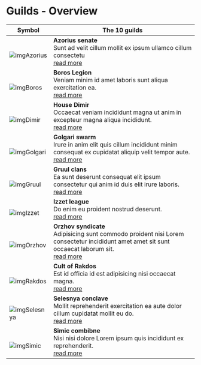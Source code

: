 # Guilds - Overview

| Symbol             | The 10 guilds                                                                                                                                                   |
| ------------------ | -
| <br>![imgAzorius]  | **Azorius senate**  <br> Sunt ad velit cillum mollit ex ipsum ullamco cillum consectetu <br> [read more][azorius]
| <br>![imgBoros]    | **Boros Legion**  <br> Veniam minim id amet laboris sunt aliqua exercitation ea. <br> [read more][boros]
| <br>![imgDimir]    | **House Dimir**  <br> Occaecat veniam incididunt magna ut anim in excepteur magna aliqua incididunt. <br> [read more][dimir]
| <br>![imgGolgari]  | **Golgari swarm**  <br> Irure in anim elit quis cillum incididunt minim consequat ex cupidatat aliquip velit tempor aute. <br>[read more][golgari]
| <br>![imgGruul]    | **Gruul clans**  <br> Ea sunt deserunt consequat elit ipsum consectetur qui anim id duis elit irure laboris. <br>[read more][gruul]
| <br>![imgIzzet]    | **Izzet league**  <br> Do enim eu proident nostrud deserunt. <br> [read more][izzet]
| <br>![imgOrzhov]   | **Orzhov syndicate**  <br> Adipisicing sunt commodo proident nisi Lorem consectetur incididunt amet amet sit sunt occaecat laborum sit. <br>[read more][orzhov]
| <br>![imgRakdos]   | **Cult of Rakdos**  <br> Est id officia id est adipisicing nisi occaecat magna. <br>[read more][rakdos]
| <br>![imgSelesnya] | **Selesnya conclave**  <br> Mollit reprehenderit exercitation ea aute dolor cillum cupidatat mollit eu do. <br>[read more][selesnya]
| <br>![imgSimic]    | **Simic combibne**  <br> Nisi nisi dolore Lorem ipsum quis incididunt ex reprehenderit. <br>[read more][simic]

[azorius]: <./azorius>
[boros]: <./boros>
[dimir]: <./dimir>
[golgari]: <./golgari>
[gruul]: <./gruul>
[izzet]: <./izzet>
[orzhov]: <./orzhov>
[rakdos]: <./rakdos>
[selesnya]: <./selesnya>
[simic]: <./simic>

[imgAzorius]: ../resources/images/azorius/icon.png
[imgBoros]: ../resources/images/boros/icon.png
[imgDimir]: ../resources/images/dimir/icon.png
[imgGolgari]: ../resources/images/golgari/icon.png
[imgGruul]: ../resources/images/gruul/icon.png
[imgIzzet]: ../resources/images/izzet/icon.png
[imgOrzhov]: ../resources/images/orzhov/icon.png
[imgRakdos]: ../resources/images/rakdos/icon.png
[imgSelesnya]: ../resources/images/selesnya/icon.png
[imgSimic]: ../resources/images/simic/icon.png
